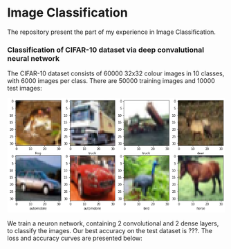 # Image Classification

The repository present the part of my experience in Image Classification. 

### Classification of CIFAR-10 dataset via deep convalutional neural network

The CIFAR-10 dataset consists of 60000 32x32 colour images in 10 classes, with 6000 images per class. There are 50000 training images and 10000 test images: 

![cifar10_examples](https://github.com/anton-plaksin/image_classification/blob/main/cifar10_via_cnn/pic/cifar10_8examples.png)

We train a neuron network, containing 2 convolutional and 2 dense layers, to classify the images. Our best accuracy on the test dataset is ???. The loss and accuracy curves are presented below:

